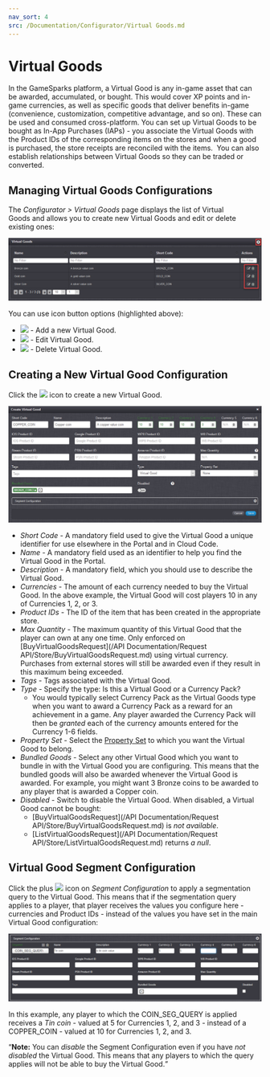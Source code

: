 ```yaml
---
nav_sort: 4
src: /Documentation/Configurator/Virtual Goods.md
---
```


# Virtual Goods

In the GameSparks platform, a Virtual Good is any in-game asset that can be awarded, accumulated, or bought. This would cover XP points and in-game currencies, as well as specific goods that deliver benefits in-game (convenience, customization, competitive advantage, and so on). These can be used and consumed cross-platform. You can set up Virtual Goods to be bought as In-App Purchases (IAPs) - you associate the Virtual Goods with the Product IDs of the corresponding items on the stores and when a good is purchased, the store receipts are reconciled with the items.  You can also establish relationships between Virtual Goods so they can be traded or converted.

## Managing Virtual Goods Configurations

The *Configurator > Virtual Goods* page displays the list of Virtual Goods and allows you to create new Virtual Goods and edit or delete existing ones:

![](img/VGoods/3.png)

You can use icon button options (highlighted above):

  * ![](/img/fa/plus.png) - Add a new Virtual Good.
  * ![](/img/fa/edit.png) - Edit Virtual Good.
  * ![](/img/fa/trash.png) - Delete Virtual Good.

## Creating a New Virtual Good Configuration

Click the ![](/img/fa/plus.png) icon to create a new Virtual Good.

![](img/VGoods/4.png)

  * *Short Code* \- A mandatory field used to give the Virtual Good a unique identifier for use elsewhere in the Portal and in Cloud Code.
  * *Name* \- A mandatory field used as an identifier to help you find the Virtual Good in the Portal.
  * *Description* \- A mandatory field, which you should use to describe the Virtual Good.
  * *Currencies* \- The amount of each currency needed to buy the Virtual Good. In the above example, the Virtual Good will cost players 10 in any of Currencies 1, 2, or 3.
  * *Product IDs* \- The ID of the item that has been created in the appropriate store.
  * *Max Quantity* \- The maximum quantity of this Virtual Good that the player can own at any one time. Only enforced on [BuyVirtualGoodsRequest](/API Documentation/Request API/Store/BuyVirtualGoodsRequest.md) using virtual currency. Purchases from external stores will still be awarded even if they result in this maximum being exceeded.
  * *Tags* \- Tags associated with the Virtual Good.
  * *Type* \- Specify the type: Is this a Virtual Good or a Currency Pack?
    * You would typically select Currency Pack as the Virtual Goods type when you want to award a Currency Pack as a reward for an achievement in a game. Any player awarded the Currency Pack will then be *granted* each of the currency amounts entered for the Currency 1-6 fields.
  * *Property Set* - Select the [Property Set](/Documentation/Configurator/Properties.md) to which you want the Virtual Good to belong.
  * *Bundled Goods* - Select any other Virtual Good which you want to bundle in with the Virtual Good you are configuring. This means that the bundled goods will also be awarded whenever the Virtual Good is awarded. For example, you might want 3 Bronze coins to be awarded to any player that is awarded a Copper coin.
  * *Disabled* - Switch to disable the Virtual Good. When disabled, a Virtual Good cannot be bought:
    * [BuyVirtualGoodsRequest](/API Documentation/Request API/Store/BuyVirtualGoodsRequest.md) is *not available*.
    * [ListVirtualGoodsRequest](/API Documentation/Request API/Store/ListVirtualGoodsRequest.md) returns *a null*.

## Virtual Good Segment Configuration

Click the plus ![](/img/fa/plus.png) icon on *Segment Configuration* to apply a segmentation query to the Virtual Good. This means that if the segmentation query applies to a player, that player receives the values you configure here - currencies and Product IDs - instead of the values you have set in the main Virtual Good configuration:

![](img/VGoods/5.png)

In this example, any player to which the COIN_SEG_QUERY is applied receives a *Tin coin* - valued at 5 for Currencies 1, 2, and 3 - instead of a COPPER_COIN - valued at 10 for Currencies 1, 2, and 3.

<q>**Note:** You can *disable* the Segment Configuration even if you have *not disabled* the Virtual Good. This means that any players to which the query applies will not be able to buy the Virtual Good.</q>
